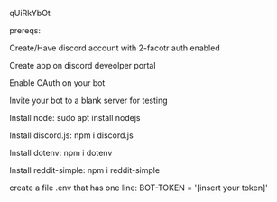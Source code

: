 qUiRkYbOt

prereqs:

Create/Have discord account with 2-facotr auth enabled

Create app on discord deveolper portal

Enable OAuth on your bot

Invite your bot to a blank server for testing

Install node: sudo apt install nodejs

Install discord.js: npm i discord.js

Install dotenv: npm i dotenv

Install reddit-simple: npm i reddit-simple

create a file .env that has one line: BOT-TOKEN = '[insert your token]'